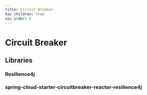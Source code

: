 ```yaml
---
title: Circuit Breaker
has_children: true
nav_order: 6
---
```


# Circuit Breaker

## Libraries
### Resilience4j
### spring-cloud-starter-circuitbreaker-reactor-resilience4j